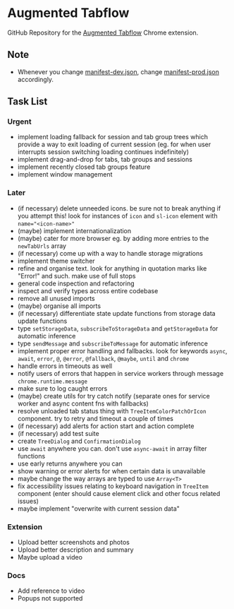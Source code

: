 # Augmented Tabflow

GitHub Repository for the [Augmented Tabflow](https://chromewebstore.google.com/detail/augmented-tabflow/aaopjlakghchpkfolggoiblacllaekho) Chrome extension.

## Note

- Whenever you change [manifest-dev.json](manifest-dev.json), change [manifest-prod.json](manifest-prod.json) accordingly.

## Task List

### Urgent

- implement loading fallback for session and tab group trees which provide a way to exit loading of current session (eg. for when user interrupts session switching
  loading continues indefinitely)
- implement drag-and-drop for tabs, tab groups and sessions
- implement recently closed tab groups feature
- implement window management

### Later

- (if necessary) delete unneeded icons. be sure not to break anything if you attempt this! look for instances of `icon` and `sl-icon` element with `name="<icon-name>"`
- (maybe) implement internationalization
- (maybe) cater for more browser eg. by adding more entries to the `newTabUrls` array
- (if necessary) come up with a way to handle storage migrations
- implement theme switcher
- refine and organise text. look for anything in quotation marks like "Error!" and such. make use of full stops
- general code inspection and refactoring
- inspect and verify types across entire codebase
- remove all unused imports
- (maybe) organise all imports
- (if necessary) differentiate state update functions from storage data update functions
- type `setStorageData`, `subscribeToStorageData` and `getStorageData` for automatic inference
- type `sendMessage` and `subscribeToMessage` for automatic inference
- implement proper error handling and fallbacks. look for keywords `async`, `await`, `error`, `@`, `@error`, `@fallback`, `@maybe`, `until` and `chrome`
- handle errors in timeouts as well
- notify users of errors that happen in service workers through message `chrome.runtime.message`
- make sure to log caught errors
- (maybe) create utils for try catch notify (separate ones for service worker and async content fns with fallbacks)
- resolve unloaded tab status thing with `TreeItemColorPatchOrIcon` component. try to retry and timeout a couple of times
- (if necessary) add alerts for action start and action complete
- (if necessary) add test suite
- create `TreeDialog` and `ConfirmationDialog`
- use `await` anywhere you can. don't use `async-await` in array filter functions
- use early returns anywhere you can
- show warning or error alerts for when certain data is unavailable
- maybe change the way arrays are typed to use `Array<T>`
- fix accessibility issues relating to keyboard navigation in `TreeItem` component (enter should cause element click and other focus related issues)
- maybe implement "overwrite with current session data"

### Extension

- Upload better screenshots and photos
- Upload better description and summary
- Maybe upload a video

### Docs

- Add reference to video
- Popups not supported
